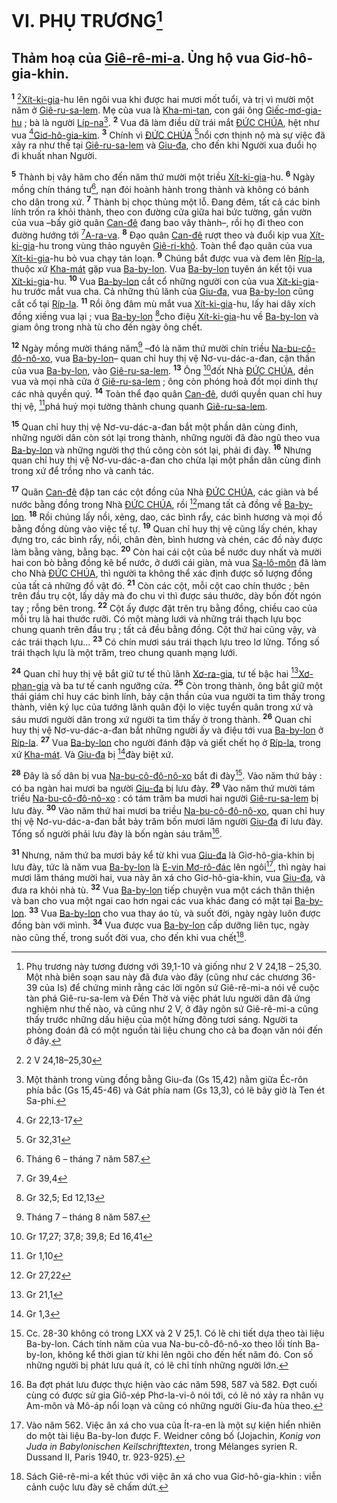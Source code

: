 # VI. PHỤ TRƯƠNG[^1-fcb71617-7668-4607-ae3a-3a509dc4aec2]

## Thảm hoạ của [Giê-rê-mi-a](). Ủng hộ vua Giơ-hô-gia-khin.
<sup><b>1</b></sup> [^1@-fcb71617-7668-4607-ae3a-3a509dc4aec2][Xít-ki-gia]()-hu lên ngôi vua khi được hai mươi mốt tuổi, và trị vì mười một năm ở [Giê-ru-sa-lem](). Mẹ của vua là [Kha-mi-tan](), con gái ông [Giếc-mơ-gia-hu]() ; bà là người [Líp-na]()[^2-fcb71617-7668-4607-ae3a-3a509dc4aec2]. <sup><b>2</b></sup> Vua đã làm điều dữ trái mắt [ĐỨC CHÚA](), hệt như vua [^2@-fcb71617-7668-4607-ae3a-3a509dc4aec2][Giơ-hô-gia-kim](). <sup><b>3</b></sup> Chính vì [ĐỨC CHÚA]() [^3@-fcb71617-7668-4607-ae3a-3a509dc4aec2]nổi cơn thịnh nộ mà sự việc đã xảy ra như thế tại [Giê-ru-sa-lem]() và [Giu-đa](), cho đến khi Người xua đuổi họ đi khuất nhan Người.

<sup><b>5</b></sup> Thành bị vây hãm cho đến năm thứ mười một triều [Xít-ki-gia]()-hu. <sup><b>6</b></sup> Ngày mồng chín tháng tư[^4-fcb71617-7668-4607-ae3a-3a509dc4aec2], nạn đói hoành hành trong thành và không có bánh cho dân trong xứ. <sup><b>7</b></sup> Thành bị chọc thủng một lỗ. Đang đêm, tất cả các binh lính trốn ra khỏi thành, theo con đường cửa giữa hai bức tường, gần vườn của vua –bấy giờ quân [Can-đê]() đang bao vây thành–, rồi họ đi theo con đường hướng tới [^5@-fcb71617-7668-4607-ae3a-3a509dc4aec2][A-ra-va](). <sup><b>8</b></sup> Đạo quân [Can-đê]() rượt theo và đuổi kịp vua [Xít-ki-gia]()-hu trong vùng thảo nguyên [Giê-ri-khô](). Toàn thể đạo quân của vua [Xít-ki-gia]()-hu bỏ vua chạy tán loạn. <sup><b>9</b></sup> Chúng bắt được vua và đem lên [Ríp-la](), thuộc xứ [Kha-mát]() gặp vua [Ba-by-lon](). Vua [Ba-by-lon]() tuyên án kết tội vua [Xít-ki-gia]()-hu. <sup><b>10</b></sup> Vua [Ba-by-lon]() cắt cổ những người con của vua [Xít-ki-gia]()-hu trước mắt vua cha. Cả những thủ lãnh của [Giu-đa](), vua [Ba-by-lon]() cũng cắt cổ tại [Ríp-la](). <sup><b>11</b></sup> Rồi ông đâm mù mắt vua [Xít-ki-gia]()-hu, lấy hai dây xích đồng xiềng vua lại ; vua [Ba-by-lon]() [^6@-fcb71617-7668-4607-ae3a-3a509dc4aec2]cho điệu [Xít-ki-gia]()-hu về [Ba-by-lon]() và giam ông trong nhà tù cho đến ngày ông chết.

<sup><b>12</b></sup> Ngày mồng mười tháng năm[^5-fcb71617-7668-4607-ae3a-3a509dc4aec2] –đó là năm thứ mười chín triều [Na-bu-cô-đô-nô-xo](), vua [Ba-by-lon]()– quan chỉ huy thị vệ Nơ-vu-dác-a-đan, cận thần của vua [Ba-by-lon](), vào [Giê-ru-sa-lem](). <sup><b>13</b></sup> Ông [^7@-fcb71617-7668-4607-ae3a-3a509dc4aec2]đốt Nhà [ĐỨC CHÚA](), đền vua và mọi nhà cửa ở [Giê-ru-sa-lem]() ; ông còn phóng hoả đốt mọi dinh thự các nhà quyền quý. <sup><b>14</b></sup> Toàn thể đạo quân [Can-đê](), dưới quyền quan chỉ huy thị vệ, [^8@-fcb71617-7668-4607-ae3a-3a509dc4aec2]phá huỷ mọi tường thành chung quanh [Giê-ru-sa-lem]().

<sup><b>15</b></sup> Quan chỉ huy thị vệ Nơ-vu-dác-a-đan bắt một phần dân cùng đinh, những người dân còn sót lại trong thành, những người đã đào ngũ theo vua [Ba-by-lon]() và những người thợ thủ công còn sót lại, phải đi đày. <sup><b>16</b></sup> Nhưng quan chỉ huy thị vệ Nơ-vu-dác-a-đan cho chừa lại một phần dân cùng đinh trong xứ để trồng nho và canh tác.

<sup><b>17</b></sup> Quân [Can-đê]() đập tan các cột đồng của Nhà [ĐỨC CHÚA](), các giàn và bể nước bằng đồng trong Nhà [ĐỨC CHÚA](), rồi [^9@-fcb71617-7668-4607-ae3a-3a509dc4aec2]mang tất cả đồng về [Ba-by-lon](). <sup><b>18</b></sup> Rồi chúng lấy nồi, xẻng, dao, các bình rẩy, các bình hương và mọi đồ bằng đồng dùng vào việc tế tự. <sup><b>19</b></sup> Quan chỉ huy thị vệ cũng lấy chén, khay đựng tro, các bình rẩy, nồi, chân đèn, bình hương và chén, các đồ này được làm bằng vàng, bằng bạc. <sup><b>20</b></sup> Còn hai cái cột của bể nước duy nhất và mười hai con bò bằng đồng kê bể nước, ở dưới cái giàn, mà vua [Sa-lô-môn]() đã làm cho Nhà [ĐỨC CHÚA](), thì người ta không thể xác định được số lượng đồng của tất cả những đồ vật đó. <sup><b>21</b></sup> Còn các cột, mỗi cột cao chín thước ; bên trên đầu trụ cột, lấy dây mà đo chu vi thì được sáu thước, dày bốn đốt ngón tay ; rỗng bên trong. <sup><b>22</b></sup> Cột ấy được đặt trên trụ bằng đồng, chiều cao của mỗi trụ là hai thước rưỡi. Có một màng lưới và những trái thạch lựu bọc chung quanh trên đầu trụ ; tất cả đều bằng đồng. Cột thứ hai cũng vậy, và các trái thạch lựu... <sup><b>23</b></sup> Có chín mươi sáu trái thạch lựu treo lơ lửng. Tổng số trái thạch lựu là một trăm, treo chung quanh mạng lưới.

<sup><b>24</b></sup> Quan chỉ huy thị vệ bắt giữ tư tế thủ lãnh [Xơ-ra-gia](), tư tế bậc hai [^10@-fcb71617-7668-4607-ae3a-3a509dc4aec2][Xơ-phan-gia]() và ba tư tế canh ngưỡng cửa. <sup><b>25</b></sup> Còn trong thành, ông bắt giữ một thái giám chỉ huy các binh lính, bảy cận thần của vua người ta tìm thấy trong thành, viên ký lục của tướng lãnh quân đội lo việc tuyển quân trong xứ và sáu mươi người dân trong xứ người ta tìm thấy ở trong thành. <sup><b>26</b></sup> Quan chỉ huy thị vệ Nơ-vu-dác-a-đan bắt những người ấy và điệu tới vua [Ba-by-lon]() ở [Ríp-la](). <sup><b>27</b></sup> Vua [Ba-by-lon]() cho người đánh đập và giết chết họ ở [Ríp-la](), trong xứ [Kha-mát](). Và [Giu-đa]() bị [^11@-fcb71617-7668-4607-ae3a-3a509dc4aec2]đày biệt xứ.

<sup><b>28</b></sup> Đây là số dân bị vua [Na-bu-cô-đô-nô-xo]() bắt đi đày[^6-fcb71617-7668-4607-ae3a-3a509dc4aec2]. Vào năm thứ bảy : có ba ngàn hai mươi ba người [Giu-đa]() bị lưu đày. <sup><b>29</b></sup> Vào năm thứ mười tám triều [Na-bu-cô-đô-nô-xo]() : có tám trăm ba mươi hai người [Giê-ru-sa-lem]() bị lưu đày. <sup><b>30</b></sup> Vào năm thứ hai mươi ba triều [Na-bu-cô-đô-nô-xo](), quan chỉ huy thị vệ Nơ-vu-dác-a-đan bắt bảy trăm bốn mươi lăm người [Giu-đa]() đi lưu đày. Tổng số người phải lưu đày là bốn ngàn sáu trăm[^7-fcb71617-7668-4607-ae3a-3a509dc4aec2].

<sup><b>31</b></sup> Nhưng, năm thứ ba mươi bảy kể từ khi vua [Giu-đa]() là Giơ-hô-gia-khin bị lưu đày, tức là năm vua [Ba-by-lon]() là [E-vin Mơ-rô-đác]() lên ngôi[^8-fcb71617-7668-4607-ae3a-3a509dc4aec2], thì ngày hai mươi lăm tháng mười hai, vua này ân xá cho Giơ-hô-gia-khin, vua [Giu-đa](), và đưa ra khỏi nhà tù. <sup><b>32</b></sup> Vua [Ba-by-lon]() tiếp chuyện vua một cách thân thiện và ban cho vua một ngai cao hơn ngai các vua khác đang có mặt tại [Ba-by-lon](). <sup><b>33</b></sup> Vua [Ba-by-lon]() cho vua thay áo tù, và suốt đời, ngày ngày luôn được đồng bàn với mình. <sup><b>34</b></sup> Vua được vua [Ba-by-lon]() cấp dưỡng liên tục, ngày nào cũng thế, trong suốt đời vua, cho đến khi vua chết[^9-fcb71617-7668-4607-ae3a-3a509dc4aec2].

[^1-fcb71617-7668-4607-ae3a-3a509dc4aec2]: Phụ trương này tương đương với 39,1-10 và giống như 2 V 24,18 – 25,30. Một nhà biên soạn sau này đã đưa vào đây (cũng như các chương 36-39 của Is) để chứng minh rằng các lời ngôn sứ Giê-rê-mi-a nói về cuộc tàn phá Giê-ru-sa-lem và Đền Thờ và việc phát lưu người dân đã ứng nghiệm như thế nào, và cũng như 2 V, ở đây ngôn sứ Giê-rê-mi-a cũng thấy trước những dấu hiệu của một hừng đông tươi sáng. Người ta phỏng đoán đã có một nguồn tài liệu chung cho cả ba đoạn văn nói đến ở đây.
[^2-fcb71617-7668-4607-ae3a-3a509dc4aec2]: Một thành trong vùng đồng bằng Giu-đa (Gs 15,42) nằm giữa Éc-rôn phía bắc (Gs 15,45-46) và Gát phía nam (Gs 13,3), có lẽ bây giờ là Ten ét Sa-phi.
[^4-fcb71617-7668-4607-ae3a-3a509dc4aec2]: Tháng 6 – tháng 7 năm 587.
[^5-fcb71617-7668-4607-ae3a-3a509dc4aec2]: Tháng 7 – tháng 8 năm 587.
[^6-fcb71617-7668-4607-ae3a-3a509dc4aec2]: Cc. 28-30 không có trong LXX và 2 V 25,1. Có lẽ chi tiết dựa theo tài liệu Ba-by-lon. Cách tính năm của vua Na-bu-cô-đô-nô-xo theo lối tính Ba-by-lon, không kể thời gian từ khi lên ngôi cho đến hết năm đó. Con số những người bị phát lưu quá ít, có lẽ chỉ tính những người lớn.
[^7-fcb71617-7668-4607-ae3a-3a509dc4aec2]: Ba đợt phát lưu được thực hiện vào các năm 598, 587 và 582. Đợt cuối cùng có được sử gia Giô-xép Phơ-la-vi-ô nói tới, có lẽ nó xảy ra nhân vụ Am-môn và Mô-áp nổi loạn và cũng có những người Giu-đa hùa theo.
[^8-fcb71617-7668-4607-ae3a-3a509dc4aec2]: Vào năm 562. Việc ân xá cho vua của Ít-ra-en là một sự kiện hiển nhiên do một tài liệu Ba-by-lon được F. Weidner công bố (Jojachin, *Konig von Juda in Babylonischen Keilschrifttexten*, trong Mélanges syrien R. Dussand II, Paris 1940, tr. 923-925).
[^9-fcb71617-7668-4607-ae3a-3a509dc4aec2]: Sách Giê-rê-mi-a kết thúc với việc ân xá cho vua Giơ-hô-gia-khin : viễn cảnh cuộc lưu đày sẽ chấm dứt.
[^1@-fcb71617-7668-4607-ae3a-3a509dc4aec2]: 2 V 24,18–25,30
[^2@-fcb71617-7668-4607-ae3a-3a509dc4aec2]: Gr 22,13-17
[^3@-fcb71617-7668-4607-ae3a-3a509dc4aec2]: Gr 32,31
[^5@-fcb71617-7668-4607-ae3a-3a509dc4aec2]: Gr 39,4
[^6@-fcb71617-7668-4607-ae3a-3a509dc4aec2]: Gr 32,5; Ed 12,13
[^7@-fcb71617-7668-4607-ae3a-3a509dc4aec2]: Gr 17,27; 37,8; 39,8; Ed 16,41
[^8@-fcb71617-7668-4607-ae3a-3a509dc4aec2]: Gr 1,10
[^9@-fcb71617-7668-4607-ae3a-3a509dc4aec2]: Gr 27,22
[^10@-fcb71617-7668-4607-ae3a-3a509dc4aec2]: Gr 21,1
[^11@-fcb71617-7668-4607-ae3a-3a509dc4aec2]: Gr 1,3